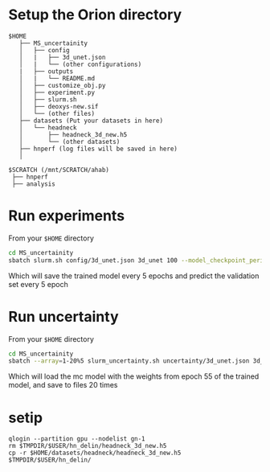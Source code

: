 # Setup the Orion directory

```
$HOME
   ├── MS_uncertainity
   │   ├── config
   │   |   ├── 3d_unet.json
   │   |   └── (other configurations)
   |   ├── outputs
   │   |   └── README.md
   │   ├── customize_obj.py
   │   ├── experiment.py
   │   ├── slurm.sh
   │   ├── deoxys-new.sif
   │   └── (other files)
   ├── datasets (Put your datasets in here)
   │   └── headneck
   │       ├── headneck_3d_new.h5
   │       └── (other datasets)
   ├── hnperf (log files will be saved in here)
   │
```
```
$SCRATCH (/mnt/SCRATCH/ahab)
 ├── hnperf
 ├── analysis
```


# Run experiments
From your `$HOME` directory
```bash
cd MS_uncertainity
sbatch slurm.sh config/3d_unet.json 3d_unet 100 --model_checkpoint_period 5 --prediction_checkpoint_period 5
```
Which will save the trained model every 5 epochs and predict the validation set every 5 epoch


# Run uncertainty
From your `$HOME` directory
```bash
cd MS_uncertainity
sbatch --array=1-20%5 slurm_uncertainty.sh uncertainty/3d_unet.json 3d_unet mc_3d_unet --best_epoch 55
```
Which will load the mc model with the weights from epoch 55 of the trained model, and save to files 20 times


# setip
```
qlogin --partition gpu --nodelist gn-1
rm $TMPDIR/$USER/hn_delin/headneck_3d_new.h5
cp -r $HOME/datasets/headneck/headneck_3d_new.h5 $TMPDIR/$USER/hn_delin/
```
